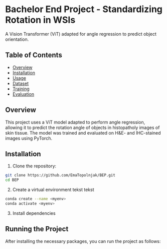 # Bachelor End Project - Standardizing Rotation in WSIs 
A Vision Transformer (ViT) adapted for angle regression to predict object orientation.

## Table of Contents
- [Overview](#overview)
- [Installation](#installation)
- [Usage](#usage)
- [Dataset](#dataset)
- [Training](#training)
- [Evaluation](#evaluation)


## Overview

This project uses a ViT model adapted to perform angle regression, allowing it to predict the rotation angle of objects in histopatholy images of skin tissue. The model was trained and evaluated on H&E- and IHC-stained images using PyTorch.


## Installation

1. Clone the repository:
```bash
git clone https://github.com/EmaTopolnjak/BEP.git
cd BEP
```

2. Create a virtual environment
tekst tekst 
```bash
conda create --name <myenv>
conda activate <myenv>
```

3. Install dependencies

## Running the Project
After installing the necessary packages, you can run the project as follows:
